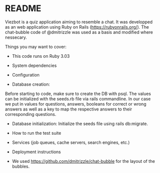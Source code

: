 # README

Viezbot is a quiz application aiming to resemble a chat. It was developped as an web application using Ruby on Rails (https://rubyonrails.org/). The chat-bubble code of @dmitrizzle was used as a basis and modified where nessecary.

Things you may want to cover:

* This code runs on Ruby 3.03

* System dependencies

* Configuration

* Database creation:

Before starting to code, make sure to create the DB with psql. 
The values can be initialized with the seeds.rb file via rails commandline.
In our case we put in values for questions, answers, booleans for correct 
or wrong answers as well as a key to map the respective answers to their corresponding questions.


* Database initialization:
Initialize the seeds file using rails db:migrate.

* How to run the test suite

* Services (job queues, cache servers, search engines, etc.)

* Deployment instructions

* We used https://github.com/dmitrizzle/chat-bubble for the layout of the bubbles.
